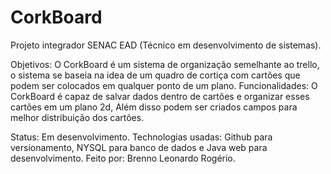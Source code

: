 # CorkBoard
Projeto integrador SENAC EAD (Técnico em desenvolvimento de sistemas).

Objetivos: O CorkBoard é um sistema de organização semelhante ao trello, o sistema se baseia na idea de um quadro de cortiça com cartões que podem ser colocados em qualquer ponto de um plano.
Funcionalidades: O CorkBoard é capaz de salvar dados dentro de cartões e organizar esses cartões em um plano 2d, Além disso podem ser criados campos para melhor distribuição dos cartões.

Status: Em desenvolvimento.
Technologias usadas: Github para versionamento, NYSQL para banco de dados e Java web para desenvolvimento.
Feito por: Brenno Leonardo Rogério.
